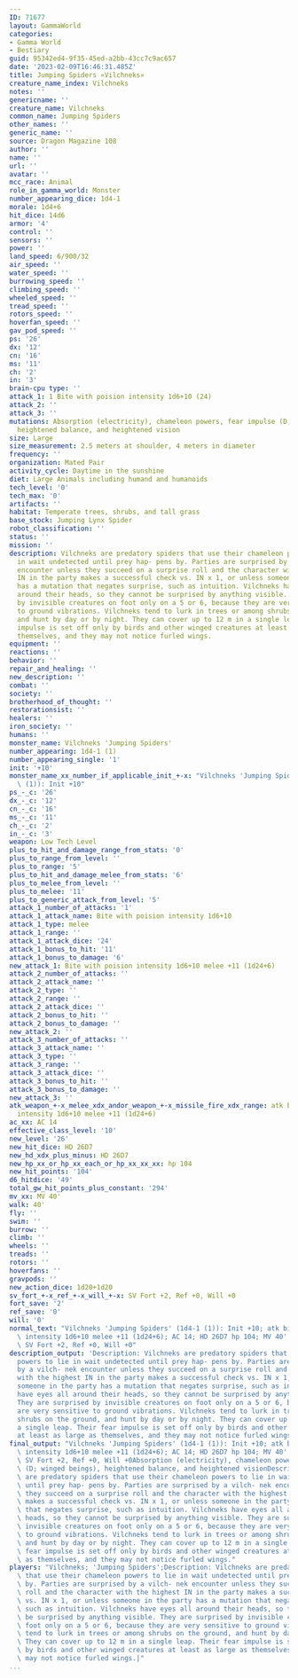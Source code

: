 ```yaml
---
ID: 71677
layout: GammaWorld
categories:
- Gamma World
- Bestiary
guid: 95342ed4-9f35-45ed-a2bb-43cc7c9ac657
date: '2023-02-09T16:46:31.485Z'
title: Jumping Spiders «Vilchneks»
creature_name_index: Vilchneks
notes: ''
genericname: ''
creature_name: Vilchneks
common_name: Jumping Spiders
other_names: ''
generic_name: ''
source: Dragon Magazine 108
author: ''
name: ''
url: ''
avatar: ''
mcc_race: Animal
role_in_gamma_world: Monster
number_appearing_dice: 1d4-1
morale: 1d4+6
hit_dice: 14d6
armor: '4'
control: ''
sensors: ''
power: ''
land_speed: 6/900/32
air_speed: ''
water_speed: ''
burrowing_speed: ''
climbing_speed: ''
wheeled_speed: ''
tread_speed: ''
rotors_speed: ''
hoverfan_speed: ''
gav_pod_speed: ''
ps: '26'
dx: '12'
cn: '16'
ms: '11'
ch: '2'
in: '3'
brain-cpu type: ''
attack_1: 1 Bite with poision intensity 1d6+10 (24)
attack_2: ''
attack_3: ''
mutations: Absorption (electricity), chameleon powers, fear impulse (D; winged beings),
  heightened balance, and heightened vision
size: Large
size_measurement: 2.5 meters at shoulder, 4 meters in diameter
frequency: ''
organization: Mated Pair
activity_cycle: Daytime in the sunshine
diet: Large Animals including humand and humanoids
tech_level: '0'
tech_max: '0'
artifacts: ''
habitat: Temperate trees, shrubs, and tall grass
base_stock: Jumping Lynx Spider
robot_classification: ''
status: ''
mission: ''
description: Vilchneks are predatory spiders that use their chameleon powers to lie
  in wait undetected until prey hap- pens by. Parties are surprised by a vilch- nek
  encounter unless they succeed on a surprise roll and the character with the highest
  IN in the party makes a successful check vs. IN x 1, or unless someone in the party
  has a mutation that negates surprise, such as intuition. Vilchneks have eyes all
  around their heads, so they cannot be surprised by anything visible. They are surprised
  by invisible creatures on foot only on a 5 or 6, because they are very sensitive
  to ground vibrations. Vilchneks tend to lurk in trees or among shrubs on the ground,
  and hunt by day or by night. They can cover up to 12 m in a single leap. Their fear
  impulse is set off only by birds and other winged creatures at least as large as
  themselves, and they may not notice furled wings.
equipment: ''
reactions: ''
behavior: ''
repair_and_healing: ''
new_description: ''
combat: ''
society: ''
brotherhood_of_thought: ''
restorationsist: ''
healers: ''
iron_society: ''
humans: ''
monster_name: Vilchneks 'Jumping Spiders'
number_appearing: 1d4-1 (1)
number_appearing_single: '1'
init: '+10'
monster_name_xx_number_if_applicable_init_+-x: "Vilchneks 'Jumping Spiders' (1d4-1\
  \ (1)): Init +10"
ps_-_c: '26'
dx_-_c: '12'
cn_-_c: '16'
ms_-_c: '11'
ch_-_c: '2'
in_-_c: '3'
weapon: Low Tech Level
plus_to_hit_and_damage_range_from_stats: '0'
plus_to_range_from_level: ''
plus_to_range: '5'
plus_to_hit_and_damage_melee_from_stats: '6'
plus_to_melee_from_level: ''
plus_to_melee: '11'
plus_to_generic_attack_from_level: '5'
attack_1_number_of_attacks: '1'
attack_1_attack_name: Bite with poision intensity 1d6+10
attack_1_type: melee
attack_1_range: ''
attack_1_attack_dice: '24'
attack_1_bonus_to_hit: '11'
attack_1_bonus_to_damage: '6'
new_attack_1: Bite with poision intensity 1d6+10 melee +11 (1d24+6)
attack_2_number_of_attacks: ''
attack_2_attack_name: ''
attack_2_type: ''
attack_2_range: ''
attack_2_attack_dice: ''
attack_2_bonus_to_hit: ''
attack_2_bonus_to_damage: ''
new_attack_2: ''
attack_3_number_of_attacks: ''
attack_3_attack_name: ''
attack_3_type: ''
attack_3_range: ''
attack_3_attack_dice: ''
attack_3_bonus_to_hit: ''
attack_3_bonus_to_damage: ''
new_attack_3: ''
atk_weapon_+-x_melee_xdx_andor_weapon_+-x_missile_fire_xdx_range: atk bite with poision
  intensity 1d6+10 melee +11 (1d24+6)
ac_xx: AC 14
effective_class_level: '10'
new_level: '26'
new_hit_dice: HD 26D7
new_hd_xdx_plus_minus: HD 26D7
new_hp_xx_or_hp_xx_each_or_hp_xx_xx_xx: hp 104
new_hit_points: '104'
d6_hitdice: '49'
total_gw_hit_points_plus_constant: '294'
mv_xx: MV 40'
walk: 40'
fly: ''
swim: ''
burrow: ''
climb: ''
wheels: ''
treads: ''
rotors: ''
hoverfans: ''
gravpods: ''
new_action_dice: 1d20+1d20
sv_fort_+-x_ref_+-x_will_+-x: SV Fort +2, Ref +0, Will +0
fort_save: '2'
ref_save: '0'
will: '0'
normal_text: "Vilchneks 'Jumping Spiders' (1d4-1 (1)): Init +10; atk bite with poision\
  \ intensity 1d6+10 melee +11 (1d24+6); AC 14; HD 26D7 hp 104; MV 40' ; 1d20+1d20;\
  \ SV Fort +2, Ref +0, Will +0"
description_output: 'Description: Vilchneks are predatory spiders that use their chameleon
  powers to lie in wait undetected until prey hap- pens by. Parties are surprised
  by a vilch- nek encounter unless they succeed on a surprise roll and the character
  with the highest IN in the party makes a successful check vs. IN x 1, or unless
  someone in the party has a mutation that negates surprise, such as intuition. Vilchneks
  have eyes all around their heads, so they cannot be surprised by anything visible.
  They are surprised by invisible creatures on foot only on a 5 or 6, because they
  are very sensitive to ground vibrations. Vilchneks tend to lurk in trees or among
  shrubs on the ground, and hunt by day or by night. They can cover up to 12 m in
  a single leap. Their fear impulse is set off only by birds and other winged creatures
  at least as large as themselves, and they may not notice furled wings.'
final_output: "Vilchneks 'Jumping Spiders' (1d4-1 (1)): Init +10; atk bite with poision\
  \ intensity 1d6+10 melee +11 (1d24+6); AC 14; HD 26D7 hp 104; MV 40' ; 1d20+1d20;\
  \ SV Fort +2, Ref +0, Will +0Absorption (electricity), chameleon powers, fear impulse\
  \ (D; winged beings), heightened balance, and heightened visionDescription: Vilchneks\
  \ are predatory spiders that use their chameleon powers to lie in wait undetected\
  \ until prey hap- pens by. Parties are surprised by a vilch- nek encounter unless\
  \ they succeed on a surprise roll and the character with the highest IN in the party\
  \ makes a successful check vs. IN x 1, or unless someone in the party has a mutation\
  \ that negates surprise, such as intuition. Vilchneks have eyes all around their\
  \ heads, so they cannot be surprised by anything visible. They are surprised by\
  \ invisible creatures on foot only on a 5 or 6, because they are very sensitive\
  \ to ground vibrations. Vilchneks tend to lurk in trees or among shrubs on the ground,\
  \ and hunt by day or by night. They can cover up to 12 m in a single leap. Their\
  \ fear impulse is set off only by birds and other winged creatures at least as large\
  \ as themselves, and they may not notice furled wings."
players: "Vilchneks; 'Jumping Spiders';Description: Vilchneks are predatory spiders\
  \ that use their chameleon powers to lie in wait undetected until prey hap- pens\
  \ by. Parties are surprised by a vilch- nek encounter unless they succeed on a surprise\
  \ roll and the character with the highest IN in the party makes a successful check\
  \ vs. IN x 1, or unless someone in the party has a mutation that negates surprise,\
  \ such as intuition. Vilchneks have eyes all around their heads, so they cannot\
  \ be surprised by anything visible. They are surprised by invisible creatures on\
  \ foot only on a 5 or 6, because they are very sensitive to ground vibrations. Vilchneks\
  \ tend to lurk in trees or among shrubs on the ground, and hunt by day or by night.\
  \ They can cover up to 12 m in a single leap. Their fear impulse is set off only\
  \ by birds and other winged creatures at least as large as themselves, and they\
  \ may not notice furled wings.|"
...
```

